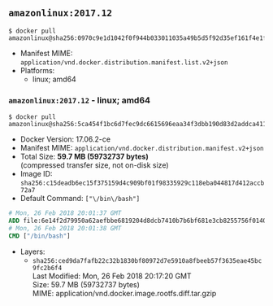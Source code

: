## `amazonlinux:2017.12`

```console
$ docker pull amazonlinux@sha256:0970c9e1d1042f0f944b033011035a49b5d5f92d35ef161f4e1f518b5d717456
```

-	Manifest MIME: `application/vnd.docker.distribution.manifest.list.v2+json`
-	Platforms:
	-	linux; amd64

### `amazonlinux:2017.12` - linux; amd64

```console
$ docker pull amazonlinux@sha256:5ca454f1bc6d7fec9dc6615696eaa34f3dbb190d83d2addca41128979625063a
```

-	Docker Version: 17.06.2-ce
-	Manifest MIME: `application/vnd.docker.distribution.manifest.v2+json`
-	Total Size: **59.7 MB (59732737 bytes)**  
	(compressed transfer size, not on-disk size)
-	Image ID: `sha256:c15deadb6ec15f375159d4c909bf01f98335929c118eba044817d412accb72a7`
-	Default Command: `["\/bin\/bash"]`

```dockerfile
# Mon, 26 Feb 2018 20:01:37 GMT
ADD file:6e14f2d79950a62aefbbe6819204d8dcb7410b7b6bf681e3cb8255756f014016 in / 
# Mon, 26 Feb 2018 20:01:38 GMT
CMD ["/bin/bash"]
```

-	Layers:
	-	`sha256:ced9da7fafb22c32b1830bf80972d7e5910a8fbeeb57f3635eae45bc9fc2b6f4`  
		Last Modified: Mon, 26 Feb 2018 20:17:20 GMT  
		Size: 59.7 MB (59732737 bytes)  
		MIME: application/vnd.docker.image.rootfs.diff.tar.gzip

